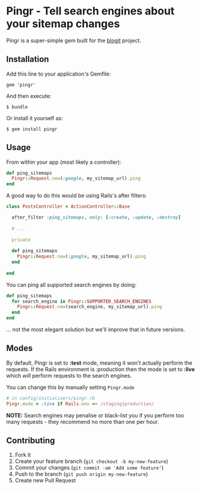 # Pingr - Tell search engines about your sitemap changes

Pingr is a super-simple gem built for the [blogit](http://github.com/KatanaCode/blogit "A Rails Blogging Engine") project.

## Installation

Add this line to your application's Gemfile:

    gem 'pingr'

And then execute:

    $ bundle

Or install it yourself as:

    $ gem install pingr

## Usage

From within your app (most likely a controller):

``` ruby
def ping_sitemaps
  Pingr::Request.new(:google, my_sitemap_url).ping
end
```

A good way to do this would be using Rails's after filters:

``` ruby
class PostsController < ActionController::Base

  after_filter :ping_sitemaps, only: [:create, :update, :destroy]
  
  # ... 
  
  private
  
  def ping_sitemaps
    Pingr::Request.new(:google, my_sitemap_url).ping
  end
  
end
```

You can ping all supported search engines by doing:

``` ruby
def ping_sitemaps
  for search_engine in Pingr::SUPPORTED_SEARCH_ENGINES
    Pingr::Request.new(search_engine, my_sitemap_url).ping
  end
end
```

... not the most elegant solution but we'll improve that in future versions.

## Modes

By default, Pingr is set to **:test** mode, meaning it won't actually perform the requests. If the Rails environment is :production then the mode is set to **:live** which *will* perform requests to the search engines.

You can change this by manually setting `Pingr.mode`

``` ruby
# in config/initializers/pingr.rb
Pingr.mode = :live if Rails.env =~ /staging|production/
```

**NOTE:** Search engines may penalise or black-list you if you perform too many requests - they recommend no more than one per hour.

## Contributing

1. Fork it
2. Create your feature branch (`git checkout -b my-new-feature`)
3. Commit your changes (`git commit -am 'Add some feature'`)
4. Push to the branch (`git push origin my-new-feature`)
5. Create new Pull Request
